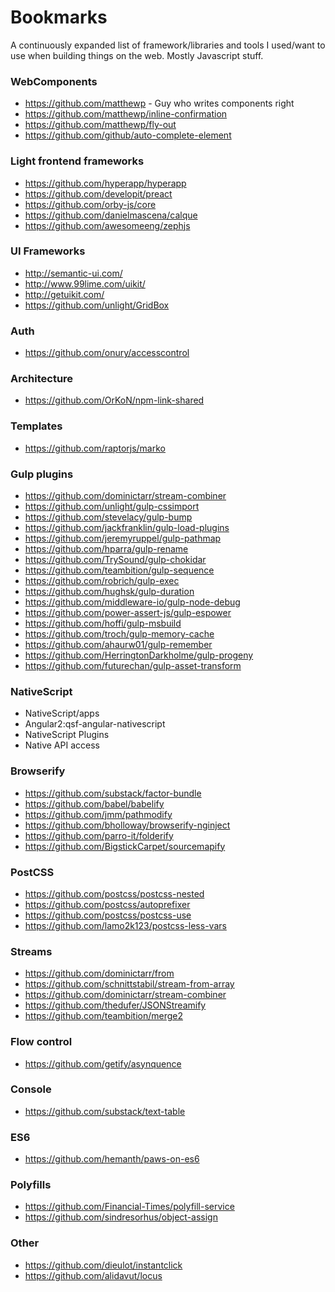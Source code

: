 # Bookmarks
A continuously expanded list of framework/libraries and tools I used/want to use when building things on the web.
Mostly Javascript stuff.

### WebComponents
* https://github.com/matthewp - Guy who writes components right
* https://github.com/matthewp/inline-confirmation
* https://github.com/matthewp/fly-out
* https://github.com/github/auto-complete-element

### Light frontend frameworks
- https://github.com/hyperapp/hyperapp
- https://github.com/developit/preact
- https://github.com/orby-js/core
- https://github.com/danielmascena/calque
- https://github.com/awesomeeng/zephjs

### UI Frameworks
- http://semantic-ui.com/
- http://www.99lime.com/uikit/
- http://getuikit.com/
- https://github.com/unlight/GridBox

### Auth 
- https://github.com/onury/accesscontrol

### Architecture
- https://github.com/OrKoN/npm-link-shared

### Templates
- https://github.com/raptorjs/marko

### Gulp plugins
- https://github.com/dominictarr/stream-combiner
- https://github.com/unlight/gulp-cssimport
- https://github.com/stevelacy/gulp-bump
- https://github.com/jackfranklin/gulp-load-plugins
- https://github.com/jeremyruppel/gulp-pathmap
- https://github.com/hparra/gulp-rename
- https://github.com/TrySound/gulp-chokidar
- https://github.com/teambition/gulp-sequence
- https://github.com/robrich/gulp-exec
- https://github.com/hughsk/gulp-duration
- https://github.com/middleware-io/gulp-node-debug
- https://github.com/power-assert-js/gulp-espower
- https://github.com/hoffi/gulp-msbuild
- https://github.com/troch/gulp-memory-cache
- https://github.com/ahaurw01/gulp-remember
- https://github.com/HerringtonDarkholme/gulp-progeny
- https://github.com/futurechan/gulp-asset-transform

### NativeScript
* NativeScript/apps
* Angular2:qsf-angular-nativescript
* NativeScript Plugins
* Native API access

### Browserify
- https://github.com/substack/factor-bundle
- https://github.com/babel/babelify
- https://github.com/jmm/pathmodify
- https://github.com/bholloway/browserify-nginject
- https://github.com/parro-it/folderify
- https://github.com/BigstickCarpet/sourcemapify

### PostCSS
- https://github.com/postcss/postcss-nested
- https://github.com/postcss/autoprefixer
- https://github.com/postcss/postcss-use
- https://github.com/lamo2k123/postcss-less-vars

### Streams
- https://github.com/dominictarr/from
- https://github.com/schnittstabil/stream-from-array
- https://github.com/dominictarr/stream-combiner
- https://github.com/thedufer/JSONStreamify
- https://github.com/teambition/merge2

### Flow control
- https://github.com/getify/asynquence

### Console
- https://github.com/substack/text-table

### ES6
- https://github.com/hemanth/paws-on-es6

### Polyfills
- https://github.com/Financial-Times/polyfill-service
- https://github.com/sindresorhus/object-assign

### Other
- https://github.com/dieulot/instantclick
- https://github.com/alidavut/locus
